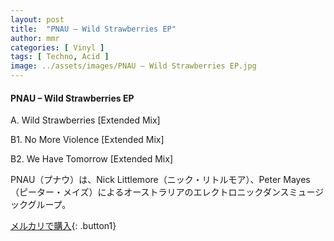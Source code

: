 ```yaml
---
layout: post
title:  "PNAU – Wild Strawberries EP"
author: mmr
categories: [ Vinyl ]
tags: [ Techno, Acid ]
image: ../assets/images/PNAU – Wild Strawberries EP.jpg
---
```


#### PNAU – Wild Strawberries EP

A. Wild Strawberries [Extended Mix]

B1. No More Violence [Extended Mix]

B2. We Have Tomorrow [Extended Mix]

PNAU（プナウ）は、Nick Littlemore（ニック・リトルモア）、Peter Mayes（ピーター・メイズ）によるオーストラリアのエレクトロニックダンスミュージックグループ。

[メルカリで購入](https://jp.mercari.com/item/m56119602273?afid=6142608987){: .button1}

